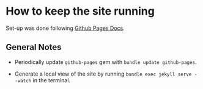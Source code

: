 # How to keep the site running

Set-up was done following [Github Pages Docs](https://docs.github.com/en/pages/setting-up-a-github-pages-site-with-jekyll/about-github-pages-and-jekyll).

## General Notes

* Periodically update `github-pages` gem with `bundle update github-pages`.

* Generate a local view of the site by running `bundle exec jekyll serve --watch` in the terminal.
